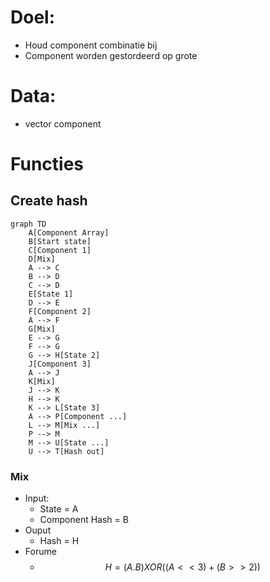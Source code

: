 # Doel:
- Houd component combinatie bij
- Component worden gestordeerd op grote

# Data:
- vector component

# Functies
## Create hash


````mermaid
graph TD
    A[Component Array]
    B[Start state]
    C[Component 1]
    D[Mix]
    A --> C
    B --> D
    C --> D
    E[State 1]
    D --> E
    F[Component 2]
    A --> F
    G[Mix]
    E --> G
    F --> G
    G --> H[State 2]
    J[Component 3]
    A --> J
    K[Mix]
    J --> K
    H --> K
    K --> L[State 3]
    A --> P[Component ...]
    L --> M[Mix ...]
    P --> M
    M --> U[State ...]
    U --> T[Hash out]
````

### Mix
- Input:
	- State = A
	- Component Hash = B
- Ouput
	- Hash = H
- Forume
	- $$ H = (A.B) XOR ((A << 3)+(B>>2))$$